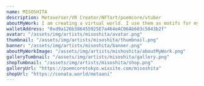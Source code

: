 ```yaml
---
name: MISOSHITA
description: Metaverser/VR Creator/NFTart/poemcore/vtuber
aboutMyWork: I am creating a virtual world. I use them as motifs for my video and painting works. I'm participating in the　"Metaan"project. Metaani is CryptoArt Collaboration Avatar for metaverse.
walletAddress: "0xd9a126b386455925E7a464eAC06Ab603c5043b2f"
avatar: "/assets/img/artists/misoshita/avatar.png"
thumbnail: "/assets/img/artists/misoshita/thumbnail.png"
banner: "/assets/img/artists/misoshita/banner.png"
aboutMyWorkImage: "/assets/img/artists/mishoshita/aboutMyWork.png"
galleryTumbnail: "/assets/img/artists/misoshita/gallery.png"
shopTumbnail: "/assets/img/artists/misoshita/shop.png"
galleryUrl: "https://poemcoretokyo.wixsite.com/misoshita"
shopUrl: "https://conata.world/metaani"
---
```

